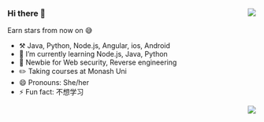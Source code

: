 ### Hi there 👋  <img align="right" src="https://github-readme-stats.vercel.app/api?username=leihehehe&show_icons=true&theme=radical">

Earn stars from now on 😅 

- ⚒️ Java, Python, Node.js, Angular, ios, Android
- 🌱 I’m currently learning Node.js, Java, Python
- 💪 Newbie for Web security, Reverse engineering
- ✏️ Taking courses at Monash Uni
- 😄 Pronouns: She/her
- ⚡ Fun fact: 不想学习

<img align="right" src="https://github-readme-stats.vercel.app/api/top-langs/?username=leihehehe&theme=dark&layout=compact">

